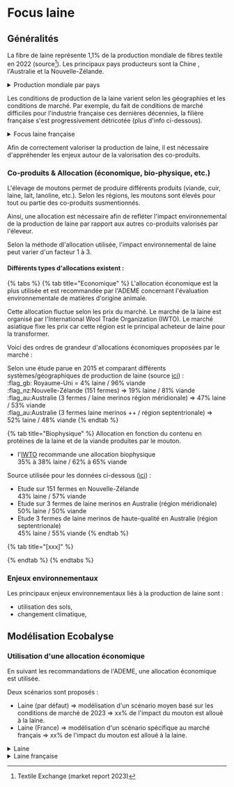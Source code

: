 # Focus laine

## Généralités

La fibre de laine représente 1,1% de la production mondiale de fibres textile en 2022 (source[^1]). Les principaux pays producteurs sont la Chine , l'Australie et la Nouvelle-Zélande.

<details>

<summary>Production mondiale par pays</summary>

![](<../../../.gitbook/assets/image (1).png>)

</details>

Les conditions de production de la laine varient selon les géographies et les conditions de marché. Par exemple, du fait de conditions de marché difficiles pour l'industrie française ces dernières décennies, la filière française s'est progressivement détricotée (plus d'info ci-dessous).

<details>

<summary>Focus laine française </summary>

La production française de moutons est majoritairement destinée à la production de viande et de lait. Ainsi, la production de laine n'est pas valorisée (1 kg de laine se vend quelques dizaines de centimes seulement... ne couvrant pas les frais de tonte).&#x20;

Cet état de fait fait notamment suite à la désindustrialisation du secteur depuis les années 80 (à l'époque une filière existait dans le Tarn et le Nord principalement).  Les éleveurs se sont alors progressivement tournés depuis vers des races produisant principalement de la viande ou du lait.&#x20;

Cependant, différentes initiatives récentes participent à remonter une filière lainière destinée aux textiles d'habillement (cf. par exemple [LainesPaysannes](https://laines-paysannes.fr/) et [Collectif Tricolore](https://www.collectiftricolor.org/)).&#x20;

</details>

Afin de correctement valoriser la production de laine, il est nécessaire d'appréhender les enjeux autour de la valorisation des co-produits.

### Co-produits & Allocation (économique, bio-physique, etc.)

&#x20;L'élevage de moutons permet de produire différents produits (viande, cuir, laine, lait, lanoline, etc.). Selon les régions, les moutons sont élevés pour tout ou partie des co-produits susmentionnés.&#x20;

Ainsi, une allocation est nécessaire afin de refléter l'impact environnemental de la production de laine par rapport aux autres co-produits valorisés par l'éleveur.

Selon la méthode dl'allocation utilisée, l'impact environnemental de  laine peut varier d'un facteur 1 à 3.

#### Différents types d'allocations existent :&#x20;

{% tabs %}
{% tab title="Economique" %}
L'allocation économique est la plus utilisée et est recommandée par l'ADEME concernant l'évaluation environnementale de matières d'origine animale.

Cette allocation fluctue selon les prix du marché. Le marché de la laine est organisé par l'International Wool Trade Organization (IWTO). Le marché asiatique fixe les prix car cette région est le principal acheteur de laine pour la transformer.&#x20;

Voici des ordres de grandeur d'allocations économiques proposées par le marché :&#x20;

Selon une étude parue en 2015 et comparant différents systèmes/géographiques de production de laine (source [ici](https://link.springer.com/article/10.1007/s11367-015-0849-z)) : \
:flag\_gb: Royaume-Uni = 4% laine / 96% viande\
:flag\_nz:Nouvelle-Zélande (151 fermes) => 19% laine / 81% viande\
:flag\_au:Australie (3 fermes / laine merinos région méridionale) => 47% laine / 53% viande\
:flag\_au:Australie (3 fermes laine merinos ++ / région septentrionale) => 52% laine / 48% viande&#x20;
{% endtab %}

{% tab title="Biophysique" %}
Allocation en fonction du contenu en protéines de la laine et de la viande produites par le mouton.

* l'[IWTO](https://iwto.org/) recommande une allocation biophysique \
  &#x20;35% à 38% laine / 62% à 65% viande&#x20;

Source utilisée pour les données ci-dessous ([ici](https://link.springer.com/article/10.1007/s11367-015-0849-z)) :&#x20;

* Etude sur 151 fermes en Nouvelle-Zélande  \
  43% laine / 57% viande
* Etude sur 3 fermes de laine merinos en Australie (région méridionale)\
  50% laine / 50% viande
* Etude 3 fermes de laine merinos de haute-qualité en Australie (région septentrionale)\
  45% laine / 55% viande&#x20;
{% endtab %}

{% tab title="[xxx]" %}

{% endtab %}
{% endtabs %}

### Enjeux environnementaux

Les principaux enjeux environnementaux liés à la production de laine sont :&#x20;

* utilisation des sols,
* changement climatique,

## Modélisation Ecobalyse

### Utilisation d'une allocation économique

En suivant les recommandations de l'ADEME, une allocation économique est utilisée.

Deux scénarios sont proposés :&#x20;

* Laine (par défaut) => modélisation d'un scénario moyen basé sur les conditions de marché de 2023 => xx% de l'impact du mouton est alloué à la laine.
* Laine (France) => modélisation d'un scénario spécifique au marché français => xx% de l'impact du mouton est alloué à la laine.

<details>

<summary>Laine</summary>



</details>

<details>

<summary>Laine française</summary>



</details>

[^1]: Textile Exchange (market report 2023)
